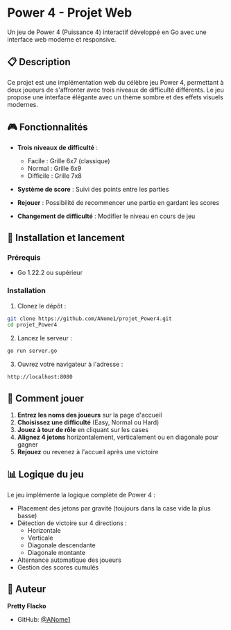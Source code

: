# Power 4 - Projet Web

Un jeu de Power 4 (Puissance 4) interactif développé en Go avec une interface web moderne et responsive.

## 📋 Description

Ce projet est une implémentation web du célèbre jeu Power 4, permettant à deux joueurs de s'affronter avec trois niveaux de difficulté différents. Le jeu propose une interface élégante avec un thème sombre et des effets visuels modernes.

## 🎮 Fonctionnalités

- **Trois niveaux de difficulté** :
  - Facile : Grille 6x7 (classique)
  - Normal : Grille 6x9
  - Difficile : Grille 7x8

- **Système de score** : Suivi des points entre les parties
- **Rejouer** : Possibilité de recommencer une partie en gardant les scores
- **Changement de difficulté** : Modifier le niveau en cours de jeu


## 🚀 Installation et lancement

### Prérequis
- Go 1.22.2 ou supérieur

### Installation

1. Clonez le dépôt :
```bash
git clone https://github.com/ANome1/projet_Power4.git
cd projet_Power4
```

2. Lancez le serveur :
```bash
go run server.go
```

3. Ouvrez votre navigateur à l'adresse :
```
http://localhost:8080
```

## 🎯 Comment jouer

1. **Entrez les noms des joueurs** sur la page d'accueil
2. **Choisissez une difficulté** (Easy, Normal ou Hard)
3. **Jouez à tour de rôle** en cliquant sur les cases
4. **Alignez 4 jetons** horizontalement, verticalement ou en diagonale pour gagner
5. **Rejouez** ou revenez à l'accueil après une victoire

## 📊 Logique du jeu

Le jeu implémente la logique complète de Power 4 :
- Placement des jetons par gravité (toujours dans la case vide la plus basse)
- Détection de victoire sur 4 directions :
  - Horizontale
  - Verticale
  - Diagonale descendante
  - Diagonale montante
- Alternance automatique des joueurs
- Gestion des scores cumulés

## 👤 Auteur

**Pretty Flacko**
- GitHub: [@ANome1](https://github.com/ANome1)
